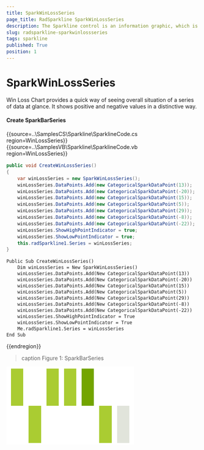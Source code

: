 ```yaml
---
title: SparkWinLossSeries
page_title: RadSparkline SparkWinLossSeries
description: The Sparkline control is an information graphic, which is characterized by small size, excellent performance
slug: radsparkline-sparkwinlossseries
tags: sparkline
published: True
position: 1
---
```


# SparkWinLossSeries

Win Loss Chart provides a quick way of seeing overall situation of a series of data at glance. It shows positive and negative values in a distinctive way. 

#### Create SparkBarSeries

{{source=..\SamplesCS\Sparkline\SparklineCode.cs region=WinLossSeries}} 
{{source=..\SamplesVB\Sparkline\SparklineCode.vb region=WinLossSeries}}
````C#
public void CreateWinLossSeries()
{
    var winLossSeries = new SparkWinLossSeries();
    winLossSeries.DataPoints.Add(new CategoricalSparkDataPoint(13));
    winLossSeries.DataPoints.Add(new CategoricalSparkDataPoint(-20));
    winLossSeries.DataPoints.Add(new CategoricalSparkDataPoint(15));
    winLossSeries.DataPoints.Add(new CategoricalSparkDataPoint(5));
    winLossSeries.DataPoints.Add(new CategoricalSparkDataPoint(29));
    winLossSeries.DataPoints.Add(new CategoricalSparkDataPoint(-8));
    winLossSeries.DataPoints.Add(new CategoricalSparkDataPoint(-22));
    winLossSeries.ShowHighPointIndicator = true;
    winLossSeries.ShowLowPointIndicator = true;
    this.radSparkline1.Series = winLossSeries;
}

````
````VB.NET
Public Sub CreateWinLossSeries()
    Dim winLossSeries = New SparkWinLossSeries()
    winLossSeries.DataPoints.Add(New CategoricalSparkDataPoint(13))
    winLossSeries.DataPoints.Add(New CategoricalSparkDataPoint(-20))
    winLossSeries.DataPoints.Add(New CategoricalSparkDataPoint(15))
    winLossSeries.DataPoints.Add(New CategoricalSparkDataPoint(5))
    winLossSeries.DataPoints.Add(New CategoricalSparkDataPoint(29))
    winLossSeries.DataPoints.Add(New CategoricalSparkDataPoint(-8))
    winLossSeries.DataPoints.Add(New CategoricalSparkDataPoint(-22))
    winLossSeries.ShowHighPointIndicator = True
    winLossSeries.ShowLowPointIndicator = True
    Me.radSparkline1.Series = winLossSeries
End Sub

````
 

{{endregion}} 

>caption Figure 1: SparkBarSeries

![](images/sparkwinlossseries001.png)


